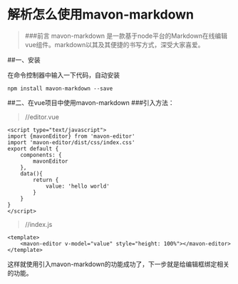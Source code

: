# 解析怎么使用mavon-markdown

>###前言
>mavon-markdown 是一款基于node平台的Markdown在线编辑vue组件。markdown以其及其便捷的书写方式，深受大家喜爱。

##一、安装

在命令控制器中输入一下代码，自动安装
>
```
npm install mavon-markdown --save
```
##二、在vue项目中使用mavon-markdown
###引入方法：
>//editor.vue 
>  
	<script type="text/javascript">
	import {mavonEditor} from 'mavon-editor'
	import 'mavon-editor/dist/css/index.css'
	export default {
		components: {
			mavonEditor
		},
		data(){
			return {
				value: 'hello world'
			}
		}
	}
	</script>

>//index.js
>
	<template>
		<mavon-editor v-model="value" style="height: 100%"></mavon-editor>
	</template>

这样就使用引入mavon-markdown的功能成功了，下一步就是给编辑框绑定相关的功能。